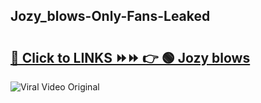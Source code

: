 
 ## Jozy_blows-Only-Fans-Leaked

# <h2><a href="https://clipsfans.com/Jozy_blows&ref=git">🔗 Click to LINKS ⏩⏩ 👉 🟢 Jozy blows </a></h2>

<a href="https://clipsfans.com/Jozy_blows&ref=git" rel="nofollow" data-target="animated-image.originalLink"><img src="https://i.ibb.co.com/xMMVF88/686577567.gif" alt="Viral Video Original" style="max-width: 100%; display: inline-block;" data-target="animated-image.originalImage"></a>
